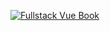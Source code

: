 [![Fullstack Vue Book](https://www.fullstack.io/assets/images/vue-github.png)](https://gumroad.com/a/462206067)